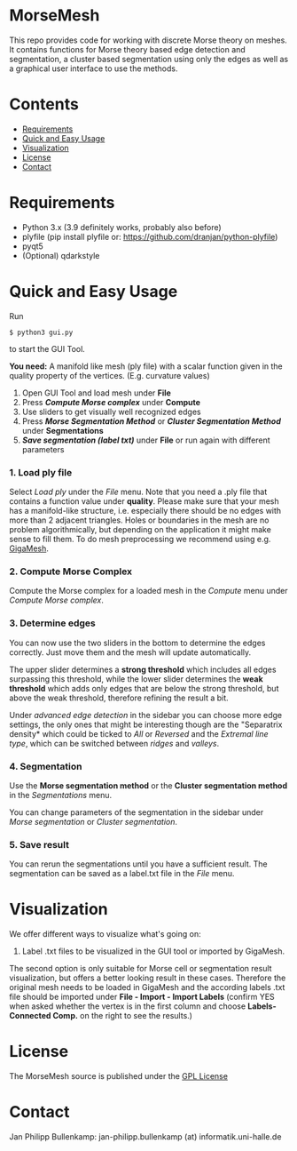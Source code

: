 # MorseMesh

This repo provides code for working with discrete Morse theory on meshes. It contains functions for Morse theory based edge detection and segmentation, a cluster based segmentation using only the edges as well as a graphical user interface to use the methods.

# Contents
- [Requirements](#requirements)
- [Quick and Easy Usage](#quick-and-easy-usage)
- [Visualization](#visualization)
- [License](#license)
- [Contact](#contact)

# Requirements

- Python 3.x (3.9 definitely works, probably also before)
- plyfile (pip install plyfile or: https://github.com/dranjan/python-plyfile)
- pyqt5 
- (Optional) qdarkstyle 


# Quick and Easy Usage

Run

```
$ python3 gui.py
```
to start the GUI Tool.

**You need:** A manifold like mesh (ply file) with a scalar function given in the quality 
property of the vertices. (E.g. curvature values)

1. Open GUI Tool and load mesh under **File**
2. Press ***Compute Morse complex*** under **Compute**
3. Use sliders to get visually well recognized edges
4. Press ***Morse Segmentation Method*** or ***Cluster Segmentation Method*** 
under **Segmentations**
5. ***Save segmentation (label txt)*** under **File** or run again with different 
parameters

### **1. Load ply file**

Select *Load ply* under the *File* menu. Note that you need a .ply file that contains 
a function value under **quality**.
Please make sure that your mesh has a manifold-like structure, i.e. especially there 
should be no edges with more than 2 adjacent triangles. Holes or boundaries in the
mesh are no problem algorithmically, but depending on the application it might make 
sense to fill them.
To do mesh preprocessing we recommend using e.g. [GigaMesh](https://gigamesh.eu/).

### **2. Compute Morse Complex**

Compute the Morse complex for a loaded mesh in the *Compute* menu under 
*Compute Morse complex*.

### **3. Determine edges**

You can now use the two sliders in the bottom to determine the edges correctly. Just
move them and the mesh will update automatically. 

The upper slider determines a **strong threshold** which includes all edges surpassing this 
threshold, while the lower slider determines the **weak threshold** which adds only edges 
that are below the strong threshold, but above the weak threshold, therefore refining 
the result a bit.

Under *advanced edge detection* in the sidebar you can choose more edge settings, the 
only ones that might be interesting though are the "Separatrix density* which could be 
ticked to *All* or *Reversed* and the *Extremal line type*, which can be switched 
between *ridges* and *valleys*. 
### **4. Segmentation**

Use the **Morse segmentation method** or the **Cluster segmentation method** in the 
*Segmentations* menu. 

You can change parameters of the segmentation in the sidebar under *Morse segmentation* 
or *Cluster segmentation*.

### **5. Save result**

You can rerun the segmentations until you have a sufficient result. The segmentation 
can be saved as a label.txt file in the *File* menu.

# Visualization
We offer different ways to visualize what's going on: 
1. Label .txt files to be visualized in the GUI tool or imported by GigaMesh.

The second option is only suitable for Morse cell or segmentation result visualization, but offers a better looking result in these cases. Therefore the original mesh needs to be loaded in GigaMesh and the according labels .txt file should be imported under **File - Import - Import Labels** (confirm YES when asked whether the vertex is in the first column and choose **Labels-Connected Comp.** on the right to see the results.)

# License

The MorseMesh source is published under the [GPL License](https://www.gnu.org/licenses/gpl-3.0.de.html)

# Contact

Jan Philipp Bullenkamp: jan-philipp.bullenkamp (at) informatik.uni-halle.de